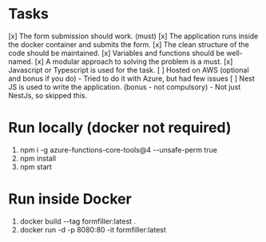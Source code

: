 # Tasks

[x] The form submission should work. (must)
[x] The application runs inside the docker container and submits the form.
[x] The clean structure of the code should be maintained.
[x] Variables and functions should be well-named.
[x] A modular approach to solving the problem is a must.
[x] Javascript or Typescript is used for the task.
[ ] Hosted on AWS (optional and bonus if you do) - Tried to do it with Azure, but had few issues
[ ] Nest JS is used to write the application. (bonus - not compulsory) - Not just NestJs, so skipped this.

# Run locally (docker not required)

1. npm i -g azure-functions-core-tools@4 --unsafe-perm true
2. npm install
3. npm start

# Run inside Docker

1. docker build --tag formfiller:latest .
2. docker run -d -p 8080:80 -it formfiller:latest
